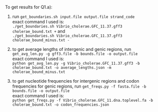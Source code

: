 To get results for Q1.a):
1. run `get_boundaries.sh input.file output.file strand_code`\
exact command I used is:\
`./get_boundaries.sh Vibrio_cholerae.GFC_11.37.gff3 cholerae_bound.txt +` and\
`./get_boundaries.sh Vibrio_cholerae.GFC_11.37.gff3 cholerae_bound_minus.txt -`

2. to get average lengths of intergenic and genic regions, run `get_avg_len.py -g gff3.file -b bounds.file -o output.file`\
exact command I used is:\
`python get_avg_len.py -g Vibrio_cholerae.GFC_11.37.gff3 -b cholerae_bound.txt -o average_lengths.json -m cholerae_bound_minus.txt`

3. to get nucleotide frequencies for intergenic regions and codon frequencies for genic regions, run `get_freqs.py -f fasta.file -b bounds.file -o output.file`\
exact command I used is:\
`python get_freqs.py -f Vibrio_cholerae.GFC_11.dna.toplevel.fa -b cholerae_bound.txt -o codon_frequencies.json`